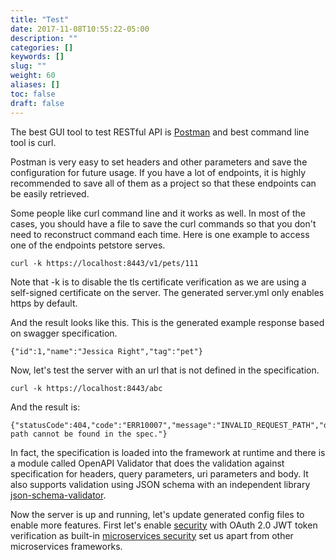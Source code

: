 ```yaml
---
title: "Test"
date: 2017-11-08T10:55:22-05:00
description: ""
categories: []
keywords: []
slug: ""
weight: 60
aliases: []
toc: false
draft: false
---
```



The best GUI tool to test RESTful API is [Postman][] and best command line tool is curl. 

Postman is very easy to set headers and other parameters and save the configuration for 
future usage. If you have a lot of endpoints, it is highly recommended to save all of
them as a project so that these endpoints can be easily retrieved. 

Some people like curl command line and it works as well. In most of the cases, you should
have a file to save the curl commands so that you don't need to reconstruct command each
time. Here is one example to access one of the endpoints petstore serves. 

```
curl -k https://localhost:8443/v1/pets/111
```

Note that -k is to disable the tls certificate verification as we are using a self-signed
certificate on the server. The generated server.yml only enables https by default. 

And the result looks like this. This is the generated example response based on swagger
specification.

```
{"id":1,"name":"Jessica Right","tag":"pet"}
```

Now, let's test the server with an url that is not defined in the specification.

```
curl -k https://localhost:8443/abc
```

And the result is:

```
{"statusCode":404,"code":"ERR10007","message":"INVALID_REQUEST_PATH","description":"Request path cannot be found in the spec."}
```

In fact, the specification is loaded into the framework at runtime and there is a
module called OpenAPI Validator that does the validation against specification for headers,
query parameters, uri parameters and body. It also supports validation using JSON
schema with an independent library [json-schema-validator][].

Now the server is up and running, let's update generated config files to enable more
features. First let's enable [security][] with OAuth 2.0 JWT token verification as built-in 
[microservices security][] set us apart from other microservices frameworks. 

[json-schema-validator]: https://github.com/networknt/json-schema-validator
[Postman]: https://chrome.google.com/webstore/detail/postman/fhbjgbiflinjbdggehcddcbncdddomop?hl=en
[OpenAPI Validator]: /style/light-rest-4j/openapi-validator/
[microservices security]: /architecture/security/
[security]: /tutorial/rest/openapi/petstore/security/
